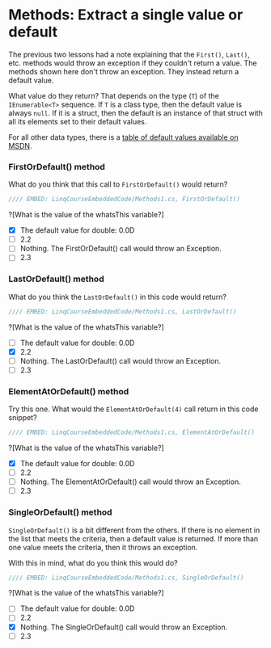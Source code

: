 # Methods: Extract a single value or default

The previous two lessons had a note explaining that the `First()`, `Last()`, etc. methods would throw an exception if they couldn't return a value. The methods shown here don't throw an exception. They instead return a default value.

What value do they return? That depends on the type (`T`) of the `IEnumerable<T>` sequence. If `T` is a class type, then the default value is always `null`. If it is a struct, then the default is an instance of that struct with all its elements set to their default values.

For all other data types, there is a [table of default values available on MSDN](https://msdn.microsoft.com/en-us/library/83fhsxwc.aspx).

### FirstOrDefault() method
What do you think that this call to `FirstOrDefault()` would return?

```csharp
//// EMBED: LinqCourseEmbeddedCode/Methods1.cs, FirstOrDefault()
```

?[What is the value of the whatsThis variable?]
 - [x] The default value for double: 0.0D
 - [ ] 2.2
 - [ ] Nothing. The FirstOrDefault() call would throw an Exception.
 - [ ] 2.3

### LastOrDefault() method
What do you think the `LastOrDefault()` in this code would return?

```csharp
//// EMBED: LinqCourseEmbeddedCode/Methods1.cs, LastOrDefault()
```

?[What is the value of the whatsThis variable?]
 - [ ] The default value for double: 0.0D
 - [x] 2.2
 - [ ] Nothing. The LastOrDefault() call would throw an Exception.
 - [ ] 2.3

### ElementAtOrDefault() method
Try this one. What would the `ElementAtOrDefault(4)` call return in this code snippet?

```csharp
//// EMBED: LinqCourseEmbeddedCode/Methods1.cs, ElementAtOrDefault()
```

?[What is the value of the whatsThis variable?]
 - [x] The default value for double: 0.0D
 - [ ] 2.2
 - [ ] Nothing. The ElementAtOrDefault() call would throw an Exception.
 - [ ] 2.3

### SingleOrDefault() method
`SingleOrDefault()` is a bit different from the others. If there is no element in the list that meets the criteria, then a default value is returned. If more than one value meets the criteria, then it throws an exception.

With this in mind, what do you think this would do?

```csharp
//// EMBED: LinqCourseEmbeddedCode/Methods1.cs, SingleOrDefault()
```

?[What is the value of the whatsThis variable?]
 - [ ] The default value for double: 0.0D
 - [ ] 2.2
 - [x] Nothing. The SingleOrDefault() call would throw an Exception.
 - [ ] 2.3